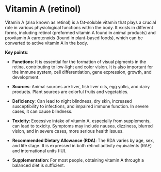 [//]: # (source: ?)
[//]: # (aka: retinol)
[//]: # (tags: vitamins)

# Vitamin A (retinol)

Vitamin A (also known as retinol) is a fat-soluble vitamin that plays a crucial role in various physiological functions within the body. It exists in different forms, including retinol (preformed vitamin A found in animal products) and provitamin A carotenoids (found in plant-based foods), which can be converted to active vitamin A in the body.

**Key points**:

* **Functions**: It is essential for the formation of visual pigments in the retina, contributing to low-light and color vision. It is also important for the immune system, cell differentiation, gene expression, growth, and development.

* **Sources**: Animal sources are liver, fish liver oils, egg yolks, and dairy products. Plant sources are colorful fruits and vegetables.

* **Deficiency**: Can lead to night blindness, dry skin, increased susceptibility to infections, and impaired immune function. In severe cases, it can cause blindness.

* **Toxicity**: Excessive intake of vitamin A, especially from supplements, can lead to toxicity. Symptoms may include nausea, dizziness, blurred vision, and in severe cases, more serious health issues.

* **Recommended Dietary Allowance (RDA)**: The RDA varies by age, sex, and life stage. It is expressed in both retinol activity equivalents (RAE) and international units (IU).

* **Supplementation**: For most people, obtaining vitamin A through a balanced diet is sufficient.
